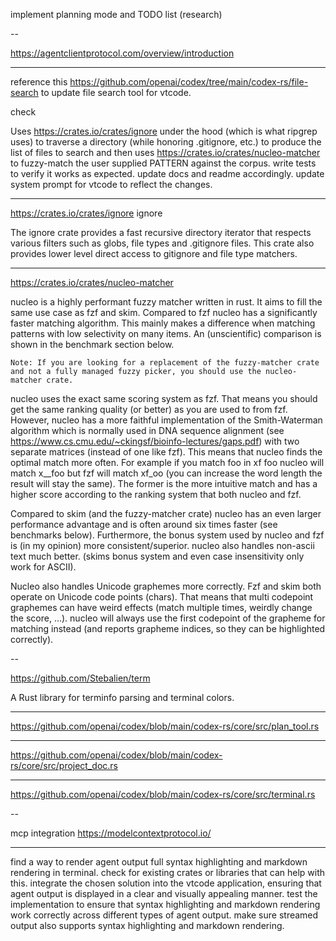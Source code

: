 implement planning mode and TODO list (research)

--

https://agentclientprotocol.com/overview/introduction

---

reference this https://github.com/openai/codex/tree/main/codex-rs/file-search to update file search tool for vtcode.

check

Uses https://crates.io/crates/ignore under the hood (which is what ripgrep uses) to traverse a directory (while honoring .gitignore, etc.) to produce the list of files to search and then uses https://crates.io/crates/nucleo-matcher to fuzzy-match the user supplied PATTERN against the corpus. write tests to verify it works as expected. update docs and readme accordingly. update system prompt for vtcode to reflect the changes.

---

https://crates.io/crates/ignore
ignore

The ignore crate provides a fast recursive directory iterator that respects various filters such as globs, file types and .gitignore files. This crate also provides lower level direct access to gitignore and file type matchers.

---

https://crates.io/crates/nucleo-matcher

nucleo is a highly performant fuzzy matcher written in rust. It aims to fill the same use case as fzf and skim. Compared to fzf nucleo has a significantly faster matching algorithm. This mainly makes a difference when matching patterns with low selectivity on many items. An (unscientific) comparison is shown in the benchmark section below.

    Note: If you are looking for a replacement of the fuzzy-matcher crate and not a fully managed fuzzy picker, you should use the nucleo-matcher crate.

nucleo uses the exact same scoring system as fzf. That means you should get the same ranking quality (or better) as you are used to from fzf. However, nucleo has a more faithful implementation of the Smith-Waterman algorithm which is normally used in DNA sequence alignment (see https://www.cs.cmu.edu/~ckingsf/bioinfo-lectures/gaps.pdf) with two separate matrices (instead of one like fzf). This means that nucleo finds the optimal match more often. For example if you match foo in xf foo nucleo will match x\_\_foo but fzf will match xf_oo (you can increase the word length the result will stay the same). The former is the more intuitive match and has a higher score according to the ranking system that both nucleo and fzf.

Compared to skim (and the fuzzy-matcher crate) nucleo has an even larger performance advantage and is often around six times faster (see benchmarks below). Furthermore, the bonus system used by nucleo and fzf is (in my opinion) more consistent/superior. nucleo also handles non-ascii text much better. (skims bonus system and even case insensitivity only work for ASCII).

Nucleo also handles Unicode graphemes more correctly. Fzf and skim both operate on Unicode code points (chars). That means that multi codepoint graphemes can have weird effects (match multiple times, weirdly change the score, ...). nucleo will always use the first codepoint of the grapheme for matching instead (and reports grapheme indices, so they can be highlighted correctly).

--

https://github.com/Stebalien/term

A Rust library for terminfo parsing and terminal colors.

---

https://github.com/openai/codex/blob/main/codex-rs/core/src/plan_tool.rs

---

https://github.com/openai/codex/blob/main/codex-rs/core/src/project_doc.rs

---

https://github.com/openai/codex/blob/main/codex-rs/core/src/terminal.rs

--

mcp integration
https://modelcontextprotocol.io/

---

find a way to render agent output full syntax highlighting and markdown rendering in terminal. check for existing crates or libraries that can help with this. integrate the chosen solution into the vtcode application, ensuring that agent output is displayed in a clear and visually appealing manner. test the implementation to ensure that syntax highlighting and markdown rendering work correctly across different types of agent output. make sure streamed output also supports syntax highlighting and markdown rendering.
